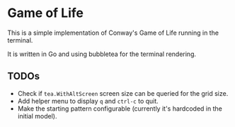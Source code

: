 # Game of Life

This is a simple implementation of Conway's Game of Life running in the terminal.

It is written in Go and using bubbletea for the terminal rendering.

## TODOs

- Check if `tea.WithAltScreen` screen size can be queried for the grid size.
- Add helper menu to display `q` and `ctrl-c` to quit.
- Make the starting pattern configurable (currently it's hardcoded in the initial model).
